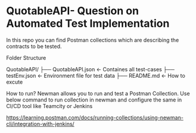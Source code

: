 # QuotableAPI- Question on Automated Test Implementation
In this repo you can find Postman collections which are describing the contracts to be tested.

Folder Structure

QuotableAPI/
├── QuotableAPI.json        <- Containes all test-cases 
├── testEnv.json            <- Environment file for test data
├── README.md               <- How to excute 


How to run?
Newman allows you to run and test a Postman Collection.
Use below command to run collection in newman and configure the same in CI/CD tool like Teamcity or Jenkins

https://learning.postman.com/docs/running-collections/using-newman-cli/integration-with-jenkins/
